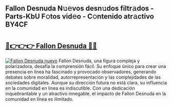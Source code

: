 ## Fallon Desnuda N𝚞𝚎vos desn𝚞dos filtr𝚊dos - Parts-KbU F𝚘tos vid𝚎o - C𝚘ntenido atr𝚊ctivo BY4CF

# <h2><a href="http://mb0x8yy.tromn.icu/?c=Fallon+Desnuda">🔗👉👉👉 Fallon Desnuda 🔗🔗</a></h2>

[![Fallon Desnuda nuevo](https://i.imgur.com/pEAQMta.gif)](http://mb0x8yy.tromn.icu/?c=Fallon+Desnuda)
Fallon Desnuda, una figura compleja y polarizadora, desafía la comprensión fácil. Su enfoque único para crear una presencia en línea ha fascinado y provocado observadores, generando debates sobre moralidad, autorrepresentación y las complejidades de las sociedades digitales. Aunque su dirección futura no está clara, su influencia en la comunidad en línea es indiscutible. Con una dedicación inquebrantable y un atractivo innegable, el impacto de Fallon Desnuda en la comunidad en línea es ilimitado.
